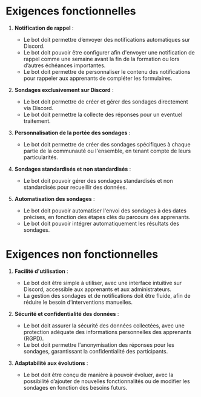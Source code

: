# Exigences fonctionnelles

1. **Notification de rappel** :
   - Le bot doit permettre d’envoyer des notifications automatiques sur Discord.
   - Le bot doit pouvoir être configurer afin d'envoyer une notification de rappel comme une semaine avant la fin de la formation ou lors d’autres échéances importantes.
   - Le bot doit permettre de personnaliser le contenu des notifications pour rappeler aux apprenants de compléter les formulaires.

2. **Sondages exclusivement sur Discord** :
   - Le bot doit permettre de créer et gérer des sondages directement via Discord.
   - Le bot doit permettre la collecte des réponses pour un eventuel traitement.

3. **Personnalisation de la portée des sondages** :
   - Le bot doit permettre de créer des sondages spécifiques à chaque partie de la communauté ou l'ensemble, en tenant compte de leurs particularités.

4. **Sondages standardisés et non standardisés** :
   - Le bot doit pouvoir gérer des sondages standardisés et non standardisés pour recueillir des données.

5. **Automatisation des sondages** :
   - Le bot doit pouvoir automatiser l'envoi des sondages à des dates précises, en fonction des étapes clés du parcours des apprenants.
   - Le bot doit pouvoir intégrer automatiquement les résultats des sondages.


# Exigences non fonctionnelles

1. **Facilité d'utilisation** :
   - Le bot doit être simple à utiliser, avec une interface intuitive sur Discord, accessible aux apprenants et aux administrateurs.
   - La gestion des sondages et de notifications doit être fluide, afin de réduire le besoin d’interventions manuelles.

2. **Sécurité et confidentialité des données** :
   - Le bot doit assurer la sécurité des données collectées, avec une protection adéquate des informations personnelles des apprenants (RGPD).
   - Le bot doit permettre l'anonymisation des réponses pour les sondages, garantissant la confidentialité des participants.

5. **Adaptabilité aux évolutions** :
   - Le bot doit être conçu de manière à pouvoir évoluer, avec la possibilité d’ajouter de nouvelles fonctionnalités ou de modifier les sondages en fonction des besoins futurs.